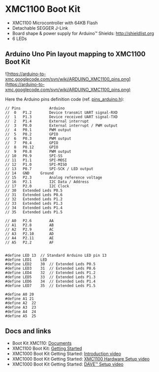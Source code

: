 # XMC1100 Boot Kit #
  * XMC1100 Microcontroller with 64KB Flash
  * Detachable SEGGER J-Link
  * Board shape & power supply for Arduino™ Shields: http://shieldlist.org
  * 6 LEDs

## Arduino Uno Pin layout mapping to XMC1100 Boot Kit ##
![https://arduino-to-xmc.googlecode.com/svn/wiki/ARDUINO_XMC1100_pins.png](https://arduino-to-xmc.googlecode.com/svn/wiki/ARDUINO_XMC1100_pins.png)

Here the Arduino pins definition code (ref. [pins\_arduino.h](http://code.google.com/p/arduino-to-xmc/source/browse/trunk/hardware/xmc/cores/pins_arduino.h)):
```
// Pins				Arduino
//  0	P1.2		Device transmit UART signal-RXD
//  1	P1.3		Device received UART signal-TXD
//  2	P1.4		External interrupt
//  3	P0.0		External interrupt / PWM output
//  4	P0.1		PWM output
//  5	P0.2		GPIO
//  6	P0.3		PWM output
//  7	P0.4		GPIO
//  8	P0.12		GPIO
//  9	P0.8		PWM output
// 10	P0.9		SPI-SS
// 11	P1.1		SPI-MOSI
// 12	P1.0		SPI-MISO
// 13	P0.7		SPI-SCK / LED output
// 14	GND		Ground
// 15	P2.3		Analog reference voltage
// 16	P2.1		I2C Data / Address
// 17	P2.0		I2C Clock
// 30	Extended Leds P0.5
// 31	Extended Leds P0.6
// 32	Extended Leds P1.2
// 33	Extended Leds P1.3
// 34	Extended Leds P1.4
// 35	Extended Leds P1.5

// A0	P2.6		AA
// A1	P2.8		AB
// A2	P2.9		AC
// A3	P2.10		AD
// A4	P2.11		AE
// A5	P2.2		AF


#define LED	13	// Standard Arduino LED pin 13
#define LED1	LED
#define LED2	30	// Extended Leds P0.5
#define LED3	31	// Extended Leds P0.6
#define LED4	32	// Extended Leds P1.2
#define LED5	33	// Extended Leds P1.3
#define LED6	34	// Extended Leds P1.4
#define LED7	35	// Extended Leds P1.5

#define A0 20
#define A1 21
#define A2  22
#define A3  23
#define A4  24
#define A5  25

```

## Docs and links ##
  * Boot Kit XMC110: [Documents](http://www.infineon.com/cms/en/product/microcontrollers/32-bit-industrial-microcontrollers-based-on-arm-registered-cortex-tm-m/32-bit-xmc4000-industrial-microcontrollers-arm-registered-cortex-tm-m4/xmc-development-tools-software-and-kits/xmc1000-starter-kits/boot-kit-xmc1100/channel.html?channel=db3a30433cfb5caa013d115dda020665)
  * XMC1100 Boot Kit: [Getting Started](http://www.infineon.com/dgdl/XMC1100_Boot_Kit_Getting_Started_v1_2.pdf?folderId=db3a304334fac4c601350a01037e11d2&fileId=db3a30433da119ff013da234ec27141c&ack=t)
  * XMC1000 Boot Kit Getting Started: [Introduction video](http://2696.2871.m.edge-cdn.net/vsc_2871_2696_1_vid_511733/XMC1000-Boot-Kit-Getting-Started-Introduction.html)
  * XMC1000 Boot Kit Getting Started: [XMC1100 Hardware Setup video](http://2696.2871.m.edge-cdn.net/vsc_2871_2696_1_vid_511111/XMC1000-Boot-Kit-Getting-Started-XMC1100-Hardware-Setup.html)
  * XMC1000 Boot Kit Getting Started: [DAVE™ Setup video](http://2696.2871.m.edge-cdn.net/vsc_2871_2696_1_vid_511105/XMC1000-Boot-Kit-Getting-Started-DAVE-Setup.html)